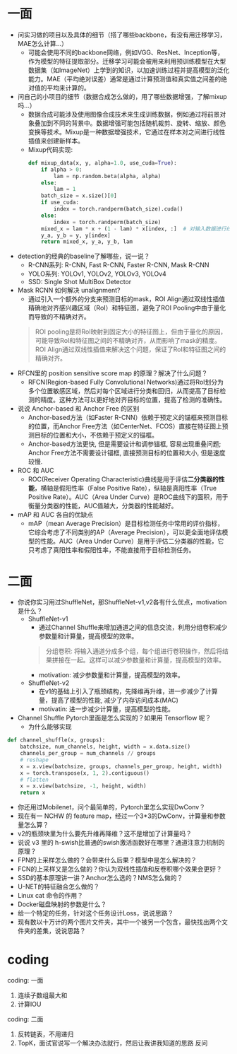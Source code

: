 # 一面

- 问实习做的项目以及具体的细节（搭了哪些backbone，有没有用迁移学习，MAE怎么计算...）
  - 可能会使用不同的backbone网络，例如VGG、ResNet、Inception等，作为模型的特征提取部分。迁移学习可能会被用来利用预训练模型在大型数据集（如ImageNet）上学到的知识，以加速训练过程并提高模型的泛化能力。MAE（平均绝对误差）通常是通过计算预测值和真实值之间差的绝对值的平均来计算的。
- 问自己的小项目的细节（数据合成怎么做的，用了哪些数据增强，了解mixup吗...）
  - 数据合成可能涉及使用图像合成技术来生成训练数据，例如通过将前景对象叠加到不同的背景中。数据增强可能包括随机裁剪、旋转、缩放、颜色变换等技术。Mixup是一种数据增强技术，它通过在样本对之间进行线性插值来创建新样本。
  - Mixup代码实现:
    ```python
    def mixup_data(x, y, alpha=1.0, use_cuda=True):
        if alpha > 0:
            lam = np.random.beta(alpha, alpha)
        else:
            lam = 1
        batch_size = x.size()[0]
        if use_cuda:
            index = torch.randperm(batch_size).cuda()
        else:
            index = torch.randperm(batch_size)
        mixed_x = lam * x + (1 - lam) * x[index, :]  # 对输入数据进行线性插值
        y_a, y_b = y, y[index]
        return mixed_x, y_a, y_b, lam
    ```
- detection的经典的baseline了解哪些，说一说？
  - R-CNN系列: R-CNN, Fast R-CNN, Faster R-CNN, Mask R-CNN
  - YOLO系列: YOLOv1, YOLOv2, YOLOv3, YOLOv4
  - SSD: Single Shot MultiBox Detector
- Mask RCNN 如何解决 unalignment?
  - 通过引入一个额外的分支来预测目标的mask，ROI Align通过双线性插值精确地对齐感兴趣区域（RoI）和特征图，避免了ROI Pooling中由于量化而导致的不精确对齐。
  > ROI pooling是将RoI映射到固定大小的特征图上，但由于量化的原因，可能导致RoI和特征图之间的不精确对齐，从而影响了mask的精度。ROI Align通过双线性插值来解决这个问题，保证了RoI和特征图之间的精确对齐。
- RFCN里的 position sensitive score map 的原理？解决了什么问题？
  - RFCN(Region-based Fully Convolutional Networks)通过将RoI划分为多个位置敏感区域，然后对每个区域进行分类和回归，从而提高了目标检测的精度。这种方法可以更好地对齐目标的位置，提高了检测的准确性。
- 说说 Anchor-based 和 Anchor Free 的区别
  - Anchor-based方法（如Faster R-CNN）依赖于预定义的锚框来预测目标的位置，而Anchor Free方法（如CenterNet、FCOS）直接在特征图上预测目标的位置和大小，不依赖于预定义的锚框。
  - Anchor-based方法更快, 但是需要设计和调参锚框, 容易出现重叠问题; Anchor Free方法不需要设计锚框, 直接预测目标的位置和大小, 但是速度较慢.
- ROC 和 AUC
  - ROC(Receiver Operating Characteristic)曲线是用于评估**二分类器的性能**，横轴是假阳性率（False Positive Rate），纵轴是真阳性率（True Positive Rate）。AUC（Area Under Curve）是ROC曲线下的面积，用于衡量分类器的性能，AUC值越大，分类器的性能越好。
- mAP 和 AUC 各自的优缺点
  - mAP（mean Average Precision）是目标检测任务中常用的评价指标，它综合考虑了不同类别的AP（Average Precision），可以更全面地评估模型的性能。AUC（Area Under Curve）是用于评估二分类器的性能，它只考虑了真阳性率和假阳性率，不能直接用于目标检测任务。

# 二面

- 你说你实习用过ShuffleNet，那ShuffleNet-v1,v2各有什么优点，motivation是什么？
  - ShuffleNet-v1
    - 通过Channel Shuffle来增加通道之间的信息交流，利用分组卷积减少参数量和计算量，提高模型的效率。
    >分组卷积: 将输入通道分成多个组，每个组进行卷积操作，然后将结果拼接在一起。这样可以减少参数量和计算量，提高模型的效率。
    - motivation: 减少参数量和计算量，提高模型的效率。
  - ShuffleNet-v2
    - 在v1的基础上引入了瓶颈结构，先降维再升维，进一步减少了计算量，提高了模型的性能, 减少了内存访问成本(MAC)
    - motivatin: 进一步减少计算量，提高模型的性能。
- Channel Shuffle Pytorch里面是怎么实现的？如果用 Tensorflow 呢？
  - 为什么能够实现
```python
def channel_shuffle(x, groups):
    batchsize, num_channels, height, width = x.data.size()
    channels_per_group = num_channels // groups
    # reshape
    x = x.view(batchsize, groups, channels_per_group, height, width)
    x = torch.transpose(x, 1, 2).contiguous()
    # flatten
    x = x.view(batchsize, -1, height, width)
    return x
```
- 你还用过Mobilenet，问个最简单的，Pytorch里怎么实现DwConv？
- 现在有一 NCHW 的 feature map，经过一个3*3的DwConv，计算量和参数量怎么算？
- v2的瓶颈块里为什么要先升维再降维？这不是增加了计算量吗？
- 说说 v3 里的 h-swish比普通的swish激活函数好在哪里？通道注意力机制的原理？
- FPN的上采样怎么做的？会带来什么后果？模型中是怎么解决的？
- FCN的上采样又是怎么做的？你认为双线性插值和反卷积哪个效果会更好？
- SSD的基本原理讲一讲？Anchor怎么选的？NMS怎么做的？
- U-NET的特征融合怎么做的？
- Linux cat 命令的作用？
- Docker磁盘映射的参数是什么？
- 给一个特定的任务，针对这个任务设计Loss，说说思路？
- 现有数以十万计的两个图片文件夹，其中一个被另一个包含，最快找出两个文件夹的差集，说说思路？


# coding

coding: 一面
1. 连续子数组最大和
2. 计算IOU

coding: 二面
1. 反转链表，不用递归
2. TopK，面试官说写一个解决办法就行，然后让我讲我知道的思路
反问
